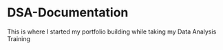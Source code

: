 # DSA-Documentation
This is where I started my portfolio building while taking my Data Analysis Training
